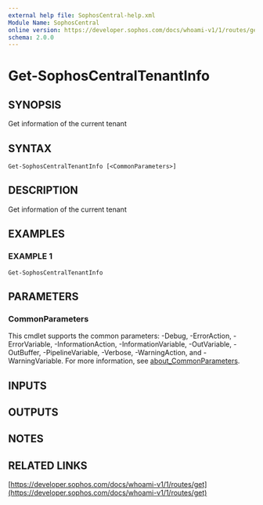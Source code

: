 ```yaml
---
external help file: SophosCentral-help.xml
Module Name: SophosCentral
online version: https://developer.sophos.com/docs/whoami-v1/1/routes/get
schema: 2.0.0
---
```


# Get-SophosCentralTenantInfo

## SYNOPSIS
Get information of the current tenant

## SYNTAX

```
Get-SophosCentralTenantInfo [<CommonParameters>]
```

## DESCRIPTION
Get information of the current tenant

## EXAMPLES

### EXAMPLE 1
```
Get-SophosCentralTenantInfo
```

## PARAMETERS

### CommonParameters
This cmdlet supports the common parameters: -Debug, -ErrorAction, -ErrorVariable, -InformationAction, -InformationVariable, -OutVariable, -OutBuffer, -PipelineVariable, -Verbose, -WarningAction, and -WarningVariable. For more information, see [about_CommonParameters](http://go.microsoft.com/fwlink/?LinkID=113216).

## INPUTS

## OUTPUTS

## NOTES

## RELATED LINKS

[https://developer.sophos.com/docs/whoami-v1/1/routes/get](https://developer.sophos.com/docs/whoami-v1/1/routes/get)

